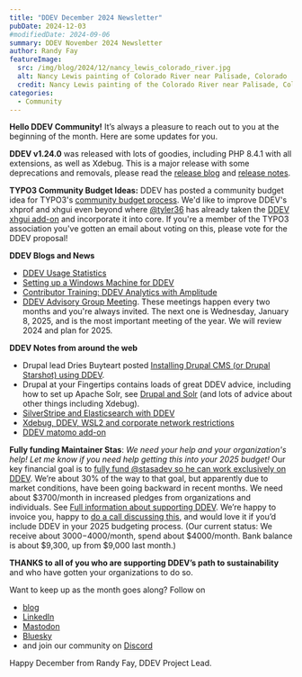 ```yaml
---
title: "DDEV December 2024 Newsletter"
pubDate: 2024-12-03
#modifiedDate: 2024-09-06
summary: DDEV November 2024 Newsletter
author: Randy Fay
featureImage:
  src: /img/blog/2024/12/nancy_lewis_colorado_river.jpg
  alt: Nancy Lewis painting of Colorado River near Palisade, Colorado
  credit: Nancy Lewis painting of the Colorado River near Palisade, Colorado
categories:
  - Community
---
```


**Hello DDEV Community!** It’s always a pleasure to reach out to you at the beginning of the month. Here are some updates for you.

**DDEV v1.24.0** was released with lots of goodies, including PHP 8.4.1 with all extensions, as well as Xdebug. This is a major release with some deprecations and removals, please read the [release blog](release-v1.24.0-php8.4.md) and [release notes](https://github.com/ddev/ddev/releases/tag/v1.24.0).

**TYPO3 Community Budget Ideas:** DDEV has posted a community budget idea for TYPO3's [community budget process](https://typo3.org/article/budget-2025-ideas-for-quarter-1-2025-published-vote-now). We'd like to improve DDEV's xhprof and xhgui even beyond where [@tyler36](https://github.com/tyler36) has already taken the [DDEV xhgui add-on](https://github.com/ddev/ddev-xhgui) and incorporate it into core. If you're a member of the TYPO3 association you've gotten an email about voting on this, please vote for the DDEV proposal!

**DDEV Blogs and News**

- [DDEV Usage Statistics](stats-on-ddev-usage-nov-2024.md)
- [Setting up a Windows Machine for DDEV](windows-ddev-setup.md)
- [Contributor Training: DDEV Analytics with Amplitude](https://ddev.com/blog/amplitude-ddev-analytics-contributor-training/)
- [DDEV Advisory Group Meeting](https://github.com/orgs/ddev/discussions/6682). These meetings happen every two months and you're always invited. The next one is Wednesday, January 8, 2025, and is the most important meeting of the year. We will review 2024 and plan for 2025.

**DDEV Notes from around the web**

- Drupal lead Dries Buyteart posted [Installing Drupal CMS (or Drupal Starshot) using DDEV](https://dri.es/installing-drupal-cms-or-drupal-starshot-using-ddev).
- Drupal at your Fingertips contains loads of great DDEV advice, including how to set up Apache Solr, see [Drupal and Solr](https://www.drupalatyourfingertips.com/development#solr-and-ddev) (and lots of advice about other things including Xdebug).
- [SilverStripe and Elasticsearch with DDEV](https://firesphere.dev/articles/ddev-elasticsearch-and-silverstripe)
- [Xdebug, DDEV, WSL2 and corporate network restrictions](https://www.koehnlein.eu/en/blog/2024/ddev-wsl-xdebug/)
- [DDEV matomo add-on](https://www.linkedin.com/pulse/phase-2-week-3-whos-valery-lourie-nskjf/)

**Fully funding Maintainer Stas**: _We need your help and your organization's help! Let me know if you need help getting this into your 2025 budget!_ Our key financial goal is to [fully fund @stasadev so he can work exclusively on DDEV](lets-fund-stas-maintainer.md). We’re about 30% of the way to that goal, but apparently due to market conditions, have been going backward in recent months. We need about $3700/month in increased pledges from organizations and individuals. See [Full information about supporting DDEV](https://github.com/sponsors/ddev). We’re happy to invoice you, happy to [do a call discussing this](https://cal.com/randyfay/30min), and would love it if you’d include DDEV in your 2025 budgeting process. (Our current status: We receive about $3000-$4000/month, spend about $4000/month. Bank balance is about $9,300, up from $9,000 last month.)

**THANKS to all of you who are supporting DDEV’s path to sustainability** and who have gotten your organizations to do so.

Want to keep up as the month goes along? Follow on

- [blog](https://ddev.com/blog/)
- [LinkedIn](https://www.linkedin.com/company/ddev-foundation)
- [Mastodon](https://fosstodon.org/@ddev)
- [Bluesky](https://bsky.app/profile/ddev.bsky.social)
- and join our community on [Discord](/s/discord)

Happy December from Randy Fay, DDEV Project Lead.
